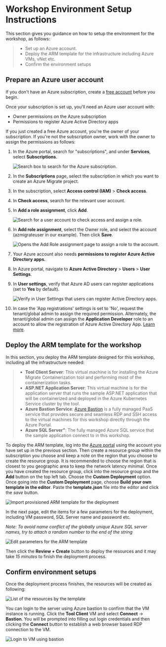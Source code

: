 # Workshop Environment Setup Instructions

This section gives you guidance on how to setup the environment for the workshop, as follows:

> * Set up an Azure account.
> * Deploy the ARM template for the infrastructure including Azure VMs, vNet etc.
> * Confirm the environment setups 

## Prepare an Azure user account

If you don't have an Azure subscription, create a [free account](https://azure.microsoft.com/pricing/free-trial/) before you begin.

Once your subscription is set up, you'll need an Azure user account with:
- Owner permissions on the Azure subscription
- Permissions to register Azure Active Directory apps

If you just created a free Azure account, you're the owner of your subscription. If you're not the subscription owner, work with the owner to assign the permissions as follows:

1. In the Azure portal, search for "subscriptions", and under **Services**, select **Subscriptions**.

    ![Search box to search for the Azure subscription.](https://raw.githubusercontent.com/MicrosoftDocs/azure-docs/master/articles/migrate/media/tutorial-discover-vmware/search-subscription.png)

2. In the **Subscriptions** page, select the subscription in which you want to create an Azure Migrate project.
3. In the subscription, select **Access control (IAM)** > **Check access**.
4. In **Check access**, search for the relevant user account.
5. In **Add a role assignment**, click **Add**.

    ![Search for a user account to check access and assign a role.](https://github.com/MicrosoftDocs/azure-docs/blob/master/articles/migrate/media/tutorial-discover-vmware/azure-account-access.png?raw=true)

6. In **Add role assignment**, select the Owner role, and select the account (azmigrateuser in our example). Then click **Save**.

    ![Opens the Add Role assignment page to assign a role to the account.](https://github.com/MicrosoftDocs/azure-docs/blob/master/articles/migrate/media/tutorial-discover-vmware/assign-role.png?raw=true)

7. Your Azure account also needs **permissions to register Azure Active Directory apps.**
8. In Azure portal, navigate to **Azure Active Directory** > **Users** > **User Settings**.
9. In **User settings**, verify that Azure AD users can register applications (set to **Yes** by default).

      ![Verify in User Settings that users can register Active Directory apps.](https://github.com/MicrosoftDocs/azure-docs/blob/master/articles/migrate/media/tutorial-discover-vmware/register-apps.png?raw=true)

10. In case the 'App registrations' settings is set to 'No', request the tenant/global admin to assign the required permission. Alternately, the tenant/global admin can assign the **Application Developer** role to an account to allow the registration of Azure Active Directory App. [Learn more](https://github.com/MicrosoftDocs/azure-docs/blob/master/articles/active-directory/fundamentals/active-directory-users-assign-role-azure-portal.md).

## Deploy the ARM template for the workshop 

In this section, you deploy the ARM template designed for this workshop, including all the infrastructure needed:

> * **Tool Client Server**: This virtual machine is for installing the Azure Migrate Containerization tool and performing most of the containerization tasks.
> * **ASP.NET Application Server**: This virtual machine is for the application server that runs the sample ASP.NET application that will be containerized and deployed in the Azure Kubernetes Service cluster by the tool.
> * **Azure Bastion Service**: [Azure Bastion](https://azure.microsoft.com/en-us/services/azure-bastion/) is a fully managed PaaS service that provides secure and seamless RDP and SSH access to the virtual machines for this workshop directly through the Azure Portal.
> * **Azure SQL Server"**: The fully managed Azure SQL service that the sample application connect to in this workshop.

To deploy the ARM template, log into the [Azure portal](https://portal.azure.com) using the account you have set up in the previous section. Then create a resource group within the subscription you choose and keep a note on the region that you choose to create the resource group. It is recommended to choose the region that is closest to you geographic area to keep the network latency minimal. Once you have created the resource group, click into the resource group and the **Add** button on the top left tab. Choose the **Custom Deployment** option. Once going into the **Custom Deployment** page, choose **Build your own template in the editor**. Paste the **template.json** file into the editor and click the *save* button. 

![Import provisioned ARM template for the deployment](./media/import-ARM-template.png)

In the next page, edit the items for a few parameters for the deployment, including VM password, SQL Server name and password etc.

*Note: To avoid name conflict of the globally unique Azure SQL server names, try to attach a random number to the end of the string*

![Edit parameters for the ARM template](./media/ARM-template-parameter.png)

Then click the **Review + Create** button to deploy the resources and it may take *15 minutes* to finish the deployment process.

## Confirm environment setups

Once the deployment process finishes, the resources will be created as following:

![List of the resources by the template](./media/resource-list.png)

You can login to the server using Azure bastion to confirm that the VM instance is running. Click the **Tool Client** VM and select **Connect** -> **Bastion**. You will be prompted into filling out login credentials and then clicking the **Connect** button to establish a web browser based RDP connection to the VM.

![Login to VM using bastion](./media/bastion-login.png)

